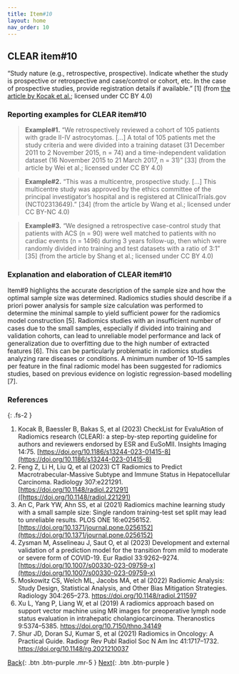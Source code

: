 ```yaml
---
title: Item#10
layout: home
nav_order: 10
---
```


## CLEAR item#10


“Study nature (e.g., retrospective, prospective). Indicate whether the study is prospective or retrospective and case/control or cohort, etc. In the case of prospective studies, provide registration details if available.” [1] (from [the article by Kocak et al.](https://insightsimaging.springeropen.com/articles/10.1186/s13244-023-01415-8); licensed under CC BY 4.0)


### Reporting examples for CLEAR item#10

> **Example#1.** “We retrospectively reviewed a cohort of 105 patients with grade II-IV astrocytomas. […] A total of 105 patients met the study criteria and were divided into a training dataset (31 December 2011 to 2 November 2015, n = 74) and a time-independent validation dataset (16 November 2015 to 21 March 2017, n = 31)” [33] (from the article by Wei et al.; licensed under CC BY 4.0)

> **Example#2.** “This was a multicentre, prospective study. […] This multicentre study was approved by the ethics committee of the principal investigator’s hospital and is registered at ClinicalTrials.gov (NCT02313649).” [34] (from the article by Wang et al.; licensed under CC BY-NC 4.0)

> **Example#3.** “We designed a retrospective case-control study that patients with ACS (n = 90) were well matched to patients with no cardiac events (n = 1496) during 3 years follow-up, then which were randomly divided into training and test datasets with a ratio of 3:1” [35] (from the article by Shang et al.; licensed under CC BY 4.0)


### Explanation and elaboration of CLEAR item#10

Item#9 highlights the accurate description of the sample size and how the optimal sample size was determined. Radiomics studies should describe if a priori power analysis for sample size calculation was performed to determine the minimal sample to yield sufficient power for the radiomics model construction [5]. Radiomics studies with an insufficient number of cases due to the small samples, especially if divided into training and validation cohorts, can lead to unreliable model performance and lack of generalization due to overfitting due to the high number of extracted features [6]. This can be particularly problematic in radiomics studies analyzing rare diseases or conditions. A minimum number of 10–15 samples per feature in the final radiomic model has been suggested for radiomics studies, based on previous evidence on logistic regression-based modelling [7].

### References

{: .fs-2 }

1. 	Kocak B, Baessler B, Bakas S, et al (2023) CheckList for EvaluAtion of Radiomics research (CLEAR): a step-by-step reporting guideline for authors and reviewers endorsed by ESR and EuSoMII. Insights Imaging 14:75. [https://doi.org/10.1186/s13244-023-01415-8](https://doi.org/10.1186/s13244-023-01415-8)
2. 	Feng Z, Li H, Liu Q, et al (2023) CT Radiomics to Predict Macrotrabecular-Massive Subtype and Immune Status in Hepatocellular Carcinoma. Radiology 307:e221291. [https://doi.org/10.1148/radiol.221291]([https://doi.org/10.1148/radiol.221291)
3. 	An C, Park YW, Ahn SS, et al (2021) Radiomics machine learning study with a small sample size: Single random training-test set split may lead to unreliable results. PLOS ONE 16:e0256152. [https://doi.org/10.1371/journal.pone.0256152](https://doi.org/10.1371/journal.pone.0256152)
4. 	Zysman M, Asselineau J, Saut O, et al (2023) Development and external validation of a prediction model for the transition from mild to moderate or severe form of COVID-19. Eur Radiol 33:9262–9274. [https://doi.org/10.1007/s00330-023-09759-x](https://doi.org/10.1007/s00330-023-09759-x)
5. 	Moskowitz CS, Welch ML, Jacobs MA, et al (2022) Radiomic Analysis: Study Design, Statistical Analysis, and Other Bias                     Mitigation Strategies. Radiology 304:265–273. https://doi.org/10.1148/radiol.211597
6. 	Xu L, Yang P, Liang W, et al (2019) A radiomics approach based on support vector machine using MR images for preoperative lymph node status evaluation in intrahepatic cholangiocarcinoma. Theranostics 9:5374–5385. https://doi.org/10.7150/thno.34149
7. 	Shur JD, Doran SJ, Kumar S, et al (2021) Radiomics in Oncology: A Practical Guide. Radiogr Rev Publ Radiol Soc N Am Inc 41:1717–1732. https://doi.org/10.1148/rg.2021210037


[Back](https://radiomic.github.io/CLEAR-E3/docs/Item8.html){: .btn .btn-purple .mr-5 }
[Next](https://radiomic.github.io/CLEAR-E3/docs/Item10.html){: .btn .btn-purple   }







